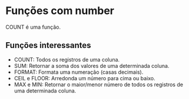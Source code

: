 # Funções com number

COUNT é uma função.&#x20;

## Funções interessantes

* COUNT: Todos os registros de uma coluna.
* SUM: Retornar a soma dos valores de uma determinada coluna.
* FORMAT: Formata uma numeração (casas decimais).
* CEIL e FLOOR: Arredonda um número para cima ou baixo.
* MAX e MIN: Retornar o maior/menor número de todos os registros de uma determinada coluna.
